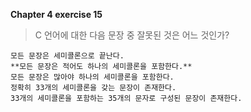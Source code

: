**Chapter 4 exercise 15**

> C 언어에 대한 다음 문장 중 잘못된 것은 어느 것인가?

    모든 문장은 세미콜론으로 끝난다.
    **모든 문장은 적어도 하나의 세미콜론을 포함한다.**
    모든 문장은 많아야 하나의 세미콜론을 포함한다.
    정확히 33개의 세미콜론을 갖는 문장이 존재한다.
    33개의 세미콜론을 포함하는 35개의 문자로 구성된 문장이 존재한다.
